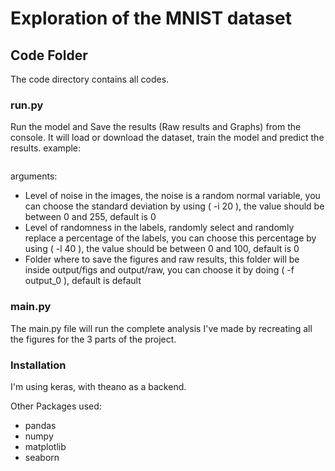 # Exploration of the MNIST dataset

## Code Folder

The code directory contains all codes.

### run.py
Run the model and Save the results (Raw results and Graphs) from the console.
It will load or download the dataset, train the model and predict the results.
example: 
``` python run.py -i 10 -l 20 -f output_0 
```
arguments:
- Level of noise in the images, the noise is a random normal variable, you can choose the standard deviation by using ( -i 20 ), the value should be between 0 and 255, default is 0
- Level of randomness in the labels, randomly select and randomly replace a percentage of the labels, you can choose this percentage by using ( -l 40 ), the value should be between 0 and 100, default is 0
- Folder where to save the figures and raw results, this folder will be inside output/figs and output/raw, you can choose it by doing ( -f output_0 ), default is default

### main.py
The main.py file will run the complete analysis I've made by recreating all the figures for the 3 parts of the project.

### Installation

I'm using keras, with theano as a backend.

Other Packages used:
- pandas
- numpy
- matplotlib
- seaborn
